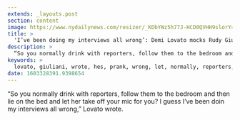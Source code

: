 ```yaml
--- 
extends: _layouts.post 
section: content 
image: https://www.nydailynews.com/resizer/_KDbYWz5h77J-HCD0QVHH9slorY=/1200x0/center/top/cloudfront-us-east-1.images.arcpublishing.com/tronc/THJIEPRHCJHOXN4DLCRQ7OBHHU.jpg 
title: > 
  'I’ve been doing my interviews all wrong’: Demi Lovato mocks Rudy Giuliani after he’s caught in ‘Borat’ prank 
description: > 
  “So you normally drink with reporters, follow them to the bedroom and then lie on the bed and let her take off your mic for you?I guess I’ve been doin my interviews all wrong,” Lovato wrote. 
keywords: > 
  lovato, giuliani, wrote, hes, prank, wrong, let, normally, reporters, mic, doing, lie, ive, mocks, rudy, interviews 
date: 1603328391.9398654 
--- 
```

<div><p class=""> &#8220;So you normally drink with reporters, follow them to the bedroom and then lie on the bed and let her take off your mic for you? I guess I&#8217;ve been doin my interviews all wrong,&#8221; Lovato wrote.</p> </div>